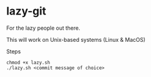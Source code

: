 # lazy-git
For the lazy people out there. 

This will work on Unix-based systems (Linux & MacOS)

Steps 

    chmod +x lazy.sh
    ./lazy.sh <commit message of choice>
